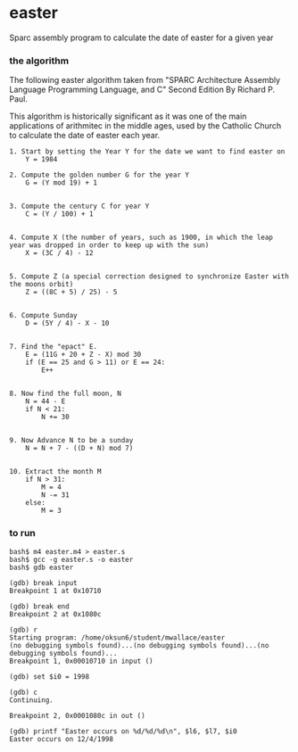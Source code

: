 # easter
Sparc assembly program to calculate the date of easter for a given year

### the algorithm
The following easter algorithm taken from "SPARC Architecture Assembly Language Programming Language, and C" Second Edition By Richard P. Paul. 

This algorithm is historically significant as it was one of the main applications of arithmitec in the middle ages, used by the Catholic Church to calculate the date of easter each year. 

    1. Start by setting the Year Y for the date we want to find easter on
        Y = 1984

    2. Compute the golden number G for the year Y
        G = (Y mod 19) + 1


    3. Compute the century C for year Y
        C = (Y / 100) + 1


    4. Compute X (the number of years, such as 1900, in which the leap year was dropped in order to keep up with the sun)
        X = (3C / 4) - 12


    5. Compute Z (a special correction designed to synchronize Easter with the moons orbit)
        Z = ((8C + 5) / 25) - 5


    6. Compute Sunday 
        D = (5Y / 4) - X - 10


    7. Find the "epact" E. 
        E = (11G + 20 + Z - X) mod 30
        if (E == 25 and G > 11) or E == 24:
            E++
        

    8. Now find the full moon, N
        N = 44 - E
        if N < 21:
            N += 30


    9. Now Advance N to be a sunday
        N = N + 7 - ((D + N) mod 7)
        

    10. Extract the month M
        if N > 31:
            M = 4
            N -= 31
        else:
            M = 3


### to run
```
bash$ m4 easter.m4 > easter.s 
bash$ gcc -g easter.s -o easter
bash$ gdb easter

(gdb) break input
Breakpoint 1 at 0x10710

(gdb) break end
Breakpoint 2 at 0x1080c

(gdb) r
Starting program: /home/oksun6/student/mwallace/easter
(no debugging symbols found)...(no debugging symbols found)...(no debugging symbols found)...
Breakpoint 1, 0x00010710 in input ()

(gdb) set $i0 = 1998

(gdb) c
Continuing.

Breakpoint 2, 0x0001080c in out ()

(gdb) printf "Easter occurs on %d/%d/%d\n", $l6, $l7, $i0
Easter occurs on 12/4/1998
```


